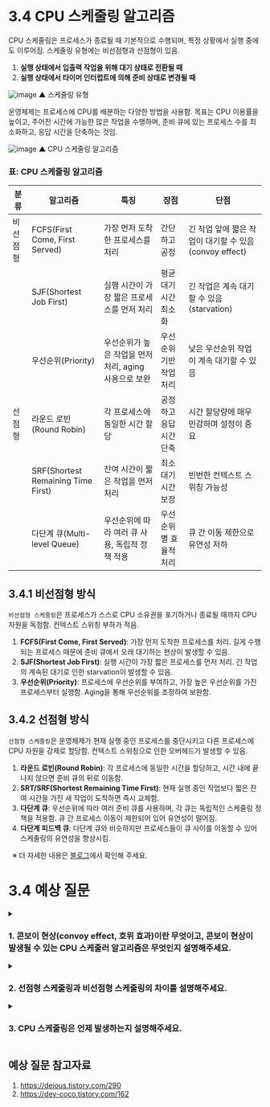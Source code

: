 # 3.4 CPU 스케줄링 알고리즘

CPU 스케줄링은 프로세스가 종료될 때 기본적으로 수행되며, 특정 상황에서 실행 중에도 이루어짐. 스케줄링 유형에는 비선점형과 선점형이 있음.
1. **실행 상태에서 입출력 작업을 위해 대기 상태로 전환될 때**
2. **실행 상태에서 타이머 인터럽트에 의해 준비 상태로 변경될 때**

![image](https://github.com/user-attachments/assets/a78f6674-1694-4fc5-b99e-5f31886e7996)
▲ 스케줄링 유형


운영체제는 프로세스에 CPU를 배분하는 다양한 방법을 사용함. 목표는 CPU 이용률을 높이고, 주어진 시간에 가능한 많은 작업을 수행하며, 준비 큐에 있는 프로세스 수를 최소화하고, 응답 시간을 단축하는 것임.

![image](https://github.com/user-attachments/assets/fc586f73-8288-4da5-b236-180be2c224d1)
▲ CPU 스케줄링 알고리즘

### 표: CPU 스케줄링 알고리즘

| 분류    | 알고리즘                    | 특징                                                 | 장점                  | 단점                                            |
|---------|-----------------------------|------------------------------------------------------|-----------------------|-------------------------------------------------|
| 비선점형 | FCFS(First Come, First Served) | 가장 먼저 도착한 프로세스를 처리                     | 간단하고 공정           | 긴 작업 앞에 짧은 작업이 대기할 수 있음 (convoy effect) |
|         | SJF(Shortest Job First)     | 실행 시간이 가장 짧은 프로세스를 먼저 처리           | 평균 대기 시간 최소화   | 긴 작업은 계속 대기할 수 있음 (starvation)      |
|         | 우선순위(Priority)          | 우선순위가 높은 작업을 먼저 처리, aging 사용으로 보완 | 우선순위 기반 작업 처리 | 낮은 우선순위 작업이 계속 대기할 수 있음          |
| 선점형   | 라운드 로빈(Round Robin)     | 각 프로세스에 동일한 시간 할당                        | 공정하고 응답 시간 단축  | 시간 할당량에 매우 민감하며 설정이 중요           |
|         | SRF(Shortest Remaining Time First) | 잔여 시간이 짧은 작업을 먼저 처리                  | 최소 대기 시간 보장     | 빈번한 컨텍스트 스위칭 가능성                     |
|         | 다단계 큐(Multi-level Queue) | 우선순위에 따라 여러 큐 사용, 독립적 정책 적용        | 우선순위별 효율적 처리   | 큐 간 이동 제한으로 유연성 저하                    |

## 3.4.1 비선점형 방식

`비선점형 스케줄링`은 프로세스가 스스로 CPU 소유권을 포기하거나 종료될 때까지 CPU 자원을 독점함. 컨텍스트 스위칭 부하가 적음.

1. **FCFS(First Come, First Served)**: 가장 먼저 도착한 프로세스를 처리. 길게 수행되는 프로세스 때문에 준비 큐에서 오래 대기하는 현상이 발생할 수 있음.
2. **SJF(Shortest Job First)**: 실행 시간이 가장 짧은 프로세스를 먼저 처리. 긴 작업의 계속된 대기로 인한 starvation이 발생할 수 있음.
3. **우선순위(Priority)**: 프로세스에 우선순위를 부여하고, 가장 높은 우선순위를 가진 프로세스부터 실행함. Aging을 통해 우선순위를 조정하여 보완함.

## 3.4.2 선점형 방식

`선점형 스케줄링`은 운영체제가 현재 실행 중인 프로세스를 중단시키고 다른 프로세스에 CPU 자원을 강제로 할당함. 컨텍스트 스위칭으로 인한 오버헤드가 발생할 수 있음.

1. **라운드 로빈(Round Robin)**: 각 프로세스에 동일한 시간을 할당하고, 시간 내에 끝나지 않으면 준비 큐의 뒤로 이동함.
2. **SRT/SRF(Shortest Remaining Time First)**: 현재 실행 중인 작업보다 짧은 잔여 시간을 가진 새 작업이 도착하면 즉시 교체함.
3. **다단계 큐**: 우선순위에 따라 여러 준비 큐를 사용하며, 각 큐는 독립적인 스케줄링 정책을 적용함. 큐 간 프로세스 이동이 제한되어 있어 유연성이 떨어짐.
4. **다단계 피드백 큐**: 다단계 큐와 비슷하지만 프로세스들이 큐 사이를 이동할 수 있어 스케줄링의 유연성을 향상시킴.

&nbsp;
※ 더 자세한 내용은 [블로그](https://mandusitstudy.tistory.com/312)에서 확인해 주세요.

# 3.4 예상 질문

<details>
<summary>

### 1. 콘보이 현상(convoy effect, 호위 효과)이란 무엇이고, 콘보이 현상이 발생될 수 있는 CPU 스케줄러 알고리즘은 무엇인지 설명해주세요.

</summary>

```
콘보이 현상이란 작업 시간이 긴 프로세스가 먼저 큐에 도착해서 다른 프로세스의 실행을 지연시키는 현상입니다.
이로 인해 시스템 전체의 응답 시간이 길어시고 효율성이 저하됩니다.
콘보이 현상은 FCFS(First Come First Served)와 같은 비선점형 스케줄링 알고리즘에서 발생합니다.
FCFS는 순차적으로 먼저 큐에 들어온 작업부터 실행하므로 콘보이 현상이 발생할 수 있습니다.
```

</details>

<details>
<summary>

### 2. 선점형 스케줄링과 비선점형 스케줄링의 차이를 설명해주세요.

</summary>

```
선점형 스케줄링에서는 현재 CPU를 사용 중인 프로세스를 중단시키고 더 우선 순위가 높은 프로세스에게 CPU를 할당할 수 있습니다.
비선점형 스케줄링에서는 한 번 CPU를 할당받은 프로세스가 완전히 종료되거나 대기 상태로 전환될 때까지 다른 프로세스는 CPU를 사용할 수 없습니다.
```

</details>

<details>
<summary>

### 3. CPU 스케줄링은 언제 발생하는지 설명해주세요.

</summary>

```
CPU 스케줄링은 프로세스의 상태 변화에 따라
1. 실행상태에서 대기상태로 전환될 때(예: 입출력 작업 요청) - Non preemptive(비선점)
2. 실행상태에서 준비상태로 전환될 때(예: 인터럽트 발생) - preemptive(선점)
3. 대기상태에서 준비상태로 전환될 때(예: 입출력 작업 완료)
4. 종료될 때(Terminated)
발생합니다.
```

</details>

## 예상 질문 참고자료
1) https://deious.tistory.com/290
2) https://dev-coco.tistory.com/162
